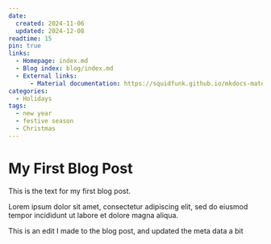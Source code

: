 ```yaml
---
date:
  created: 2024-11-06
  updated: 2024-12-08
readtime: 15
pin: true
links:
  - Homepage: index.md
  - Blog index: blog/index.md
  - External links:
      - Material documentation: https://squidfunk.github.io/mkdocs-material
categories:
  - Holidays
tags:
  - new year
  - festive season
  - Christmas
---
```


# My First Blog Post

This is the text for my first blog post.

<!-- more -->

Lorem ipsum dolor sit amet, consectetur adipiscing elit, sed do eiusmod
tempor incididunt ut labore et dolore magna aliqua.

This is an edit I made to the blog post, and updated the meta data a bit
